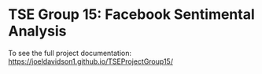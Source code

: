 # TSE Group 15: Facebook Sentimental Analysis

To see the full project documentation: https://joeldavidson1.github.io/TSEProjectGroup15/
